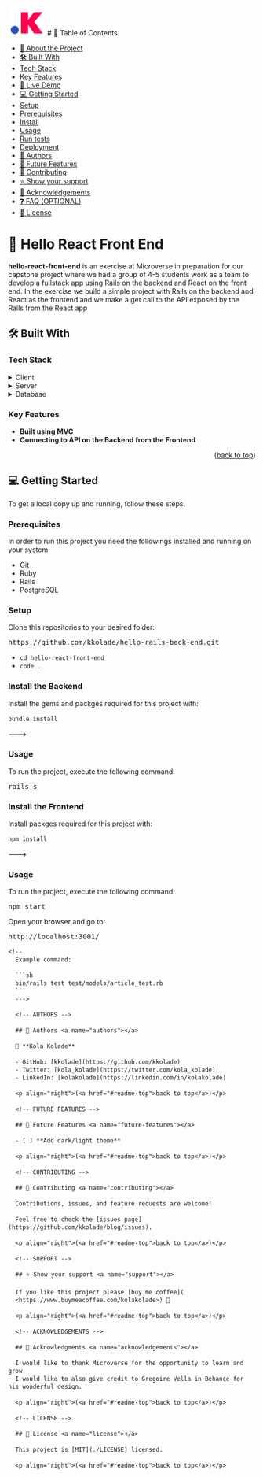 <!-- TABLE OF CONTENTS -->
<img width="15%" src="./kolakolade_favicon.png ">
# 📗 Table of Contents

- [📖 About the Project](#about-project)
- [🛠 Built With](#built-with)
- [Tech Stack](#tech-stack)
- [Key Features](#key-features)
- [🚀 Live Demo](#live-demo)
- [💻 Getting Started](#getting-started)
- [Setup](#setup)
- [Prerequisites](#prerequisites)
- [Install](#install)
- [Usage](#usage)
- [Run tests](#run-tests)
- [Deployment](#triangular_flag_on_post-deployment)
- [👥 Authors](#authors)
- [🔭 Future Features](#future-features)
- [🤝 Contributing](#contributing)
- [⭐️ Show your support](#support)
- [🙏 Acknowledgements](#acknowledgements)
- [❓ FAQ (OPTIONAL)](#faq)
- [📝 License](#license)

<!-- PROJECT DESCRIPTION -->

# 📖 Hello React Front End <a name="about-project"></a>

**hello-react-front-end** is an exercise at Microverse in preparation for our capstone project where we had a group of 4-5 students work as a team to develop a fullstack app using Rails on the backend and React on the front end. In the exercise we build a simple project with Rails on the backend and React as the frontend and we make a get call to the API exposed by the Rails from the React app

## 🛠 Built With <a name="built-with"></a>

### Tech Stack <a name="tech-stack"></a>

<details>
  <summary>Client</summary>
  <ul>
    <li><a href="https://react.org">React</a></li>
    <li><a href="https://developer.mozilla.org/en-US/docs/Web/JavaScript">JavaScript</a></li>
  </ul>
</details>
<details>
  <summary>Server</summary>
  <ul>
    <li><a href="https://www.ruby-lang.org/">Ruby</a></li>
    <li><a href="https://rubyonrails.org/">Ruby on Rails</a></li>
  </ul>
</details>
<details>
  <summary>Database</summary>
  <ul>
    <li><a href="https://www.postgresql.org/">PostgreSQL</a></li>
  </ul>
</details>

<!-- Features -->

### Key Features <a name="key-features"></a>

- **Built using MVC**
- **Connecting to API on the Backend from the Frontend**

<p align="right">(<a href="#readme-top">back to top</a>)</p>


<!-- GETTING STARTED -->

## 💻 Getting Started <a name="getting-started"></a>

To get a local copy up and running, follow these steps.

### Prerequisites

In order to run this project you need the followings installed and running on your system:

- Git
- Ruby
- Rails
- PostgreSQL

<!--
  Example command:

  ```sh
  gem install rails
  ```
-->

### Setup

Clone this repositories to your desired folder:

<pre>https://github.com/kkolade/hello-rails-back-end.git</pre>

- `cd hello-react-front-end`
- `code .` <!-- If you are using VS Code -->
<!--
  Example commands:
  --->

  ### Install the Backend

  Install the gems and packges required for this project with:

  ```sh
  bundle install
  ```
  --->

  ### Usage

  To run the project, execute the following command:

  <pre>rails s</pre>
  ### Install the Frontend

  Install  packges required for this project with:

  ```sh
  npm install
  ```
  --->

  ### Usage

  To run the project, execute the following command:

  <pre>npm start</pre>

  Open your browser and go to:
  <pre>http://localhost:3001/</pre>

  <!-- ### Run tests

    To run tests, run the following command:

    <pre>rspec ./spec/</pre> -->

    <!--
      Example command:

      ```sh
      bin/rails test test/models/article_test.rb
      ```
      --->

      <!-- AUTHORS -->

      ## 👥 Authors <a name="authors"></a>

      👤 **Kola Kolade**

      - GitHub: [kkolade](https://github.com/kkolade)
      - Twitter: [kola_kolade](https://twitter.com/kola_kolade)
      - LinkedIn: [kolakolade](https://linkedin.com/in/kolakolade)

      <p align="right">(<a href="#readme-top">back to top</a>)</p>

      <!-- FUTURE FEATURES -->

      ## 🔭 Future Features <a name="future-features"></a>

      - [ ] **Add dark/light theme**

      <p align="right">(<a href="#readme-top">back to top</a>)</p>

      <!-- CONTRIBUTING -->

      ## 🤝 Contributing <a name="contributing"></a>

      Contributions, issues, and feature requests are welcome!

      Feel free to check the [issues page](https://github.com/kkolade/blog/issues).

      <p align="right">(<a href="#readme-top">back to top</a>)</p>

      <!-- SUPPORT -->

      ## ⭐️ Show your support <a name="support"></a>

      If you like this project please [buy me coffee](
      <https://www.buymeacoffee.com/kolakolade>) 🥤

      <p align="right">(<a href="#readme-top">back to top</a>)</p>

      <!-- ACKNOWLEDGEMENTS -->

      ## 🙏 Acknowledgments <a name="acknowledgements"></a>

      I would like to thank Microverse for the opportunity to learn and grow
      I would like to also give credit to Gregoire Vella in Behance for his wonderful design.

      <p align="right">(<a href="#readme-top">back to top</a>)</p>

      <!-- LICENSE -->

      ## 📝 License <a name="license"></a>

      This project is [MIT](./LICENSE) licensed.

      <p align="right">(<a href="#readme-top">back to top</a>)</p>
